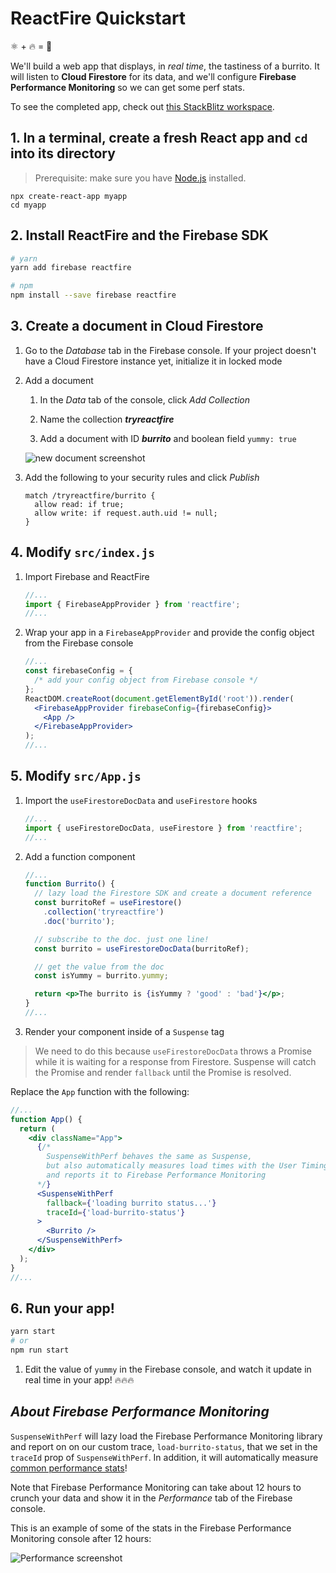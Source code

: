 # ReactFire Quickstart

⚛ + 🔥 = 🌯

We'll build a web app that displays, in _real time_, the tastiness of a burrito. It will listen to **Cloud Firestore** for its data, and we'll configure **Firebase Performance Monitoring** so we can get some perf stats.

To see the completed app, check out [this StackBlitz workspace](https://stackblitz.com/fork/reactfire-sample).

## 1. In a terminal, create a fresh React app and `cd` into its directory

> Prerequisite: make sure you have [Node.js](https://nodejs.org/en/) installed.

```shell
npx create-react-app myapp
cd myapp
```

## 2. Install ReactFire and the Firebase SDK

```bash
# yarn
yarn add firebase reactfire

# npm
npm install --save firebase reactfire
```

## 3. Create a document in Cloud Firestore

1. Go to the _Database_ tab in the Firebase console. If your project doesn't have a Cloud Firestore instance yet, initialize it in locked mode
1. Add a document

   1. In the _Data_ tab of the console, click _Add Collection_

   1. Name the collection **_tryreactfire_**
   1. Add a document with ID **_burrito_** and boolean field `yummy: true`

   ![new document screenshot](https://firebasestorage.googleapis.com/v0/b/rxfire-525a3.appspot.com/o/docs%2FScreen%20Shot%202019-07-03%20at%202.19.11%20PM.png?alt=media&token=052d27ea-5db1-4a02-aad0-a3f017c1a975)

1. Add the following to your security rules and click _Publish_

   ```text
   match /tryreactfire/burrito {
     allow read: if true;
     allow write: if request.auth.uid != null;
   }
   ```

## 4. Modify `src/index.js`

1. Import Firebase and ReactFire

   ```js
   //...
   import { FirebaseAppProvider } from 'reactfire';
   //...
   ```

1. Wrap your app in a `FirebaseAppProvider` and provide the config object from the Firebase console

   ```jsx
   //...
   const firebaseConfig = {
     /* add your config object from Firebase console */
   };
   ReactDOM.createRoot(document.getElementById('root')).render(
     <FirebaseAppProvider firebaseConfig={firebaseConfig}>
       <App />
     </FirebaseAppProvider>
   );
   //...
   ```

## 5. Modify `src/App.js`

1. Import the `useFirestoreDocData` and `useFirestore` hooks

   ```js
   //...
   import { useFirestoreDocData, useFirestore } from 'reactfire';
   //...
   ```

1. Add a function component

   ```jsx
   //...
   function Burrito() {
     // lazy load the Firestore SDK and create a document reference
     const burritoRef = useFirestore()
       .collection('tryreactfire')
       .doc('burrito');

     // subscribe to the doc. just one line!
     const burrito = useFirestoreDocData(burritoRef);

     // get the value from the doc
     const isYummy = burrito.yummy;

     return <p>The burrito is {isYummy ? 'good' : 'bad'}</p>;
   }
   //...
   ```

1. Render your component inside of a `Suspense` tag

> We need to do this because `useFirestoreDocData` throws a Promise while it is waiting for a response from Firestore. Suspense will catch the Promise and render `fallback` until the Promise is resolved.

Replace the `App` function with the following:

```jsx
//...
function App() {
  return (
    <div className="App">
      {/*
        SuspenseWithPerf behaves the same as Suspense,
        but also automatically measures load times with the User Timing API
        and reports it to Firebase Performance Monitoring
      */}
      <SuspenseWithPerf
        fallback={'loading burrito status...'}
        traceId={'load-burrito-status'}
      >
        <Burrito />
      </SuspenseWithPerf>
    </div>
  );
}
//...
```

## 6. Run your app!

```bash
yarn start
# or
npm run start
```

1. Edit the value of `yummy` in the Firebase console, and watch it update in real time in your app! 🔥🔥🔥

## _About Firebase Performance Monitoring_

`SuspenseWithPerf` will lazy load the Firebase Performance Monitoring library and report on on our custom trace, `load-burrito-status`, that we set in the `traceId` prop of `SuspenseWithPerf`. In addition, it will automatically measure [common performance stats](https://firebase.google.com/docs/perf-mon/automatic-web)!

Note that Firebase Performance Monitoring can take about 12 hours to crunch your data and show it in the _Performance_ tab of the Firebase console.

This is an example of some of the stats in the Firebase Performance Monitoring console after 12 hours:

![Performance screenshot](https://firebasestorage.googleapis.com/v0/b/rxfire-525a3.appspot.com/o/docs%2FScreen%20Shot%202019-07-03%20at%202.43.29%20PM.png?alt=media&token=079547b5-ba5d-46bc-acfa-d9dedc184dc5)
